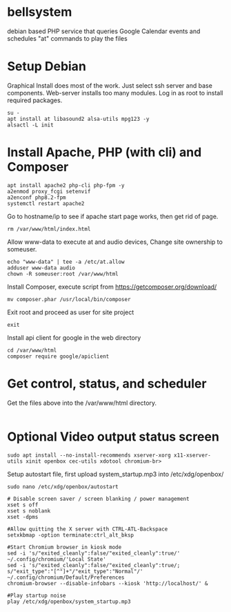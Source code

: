 # bellsystem
debian based PHP service that queries Google Calendar events and schedules "at" commands to play the files



# Setup Debian
Graphical Install does most of the work.  Just select ssh server and base components.  Web-server installs too many modules.
Log in as root to install required packages.
```
su -
apt install at libasound2 alsa-utils mpg123 -y 
alsactl -L init
```

# Install Apache, PHP (with cli) and Composer
```
apt install apache2 php-cli php-fpm -y
a2enmod proxy_fcgi setenvif
a2enconf php8.2-fpm
systemctl restart apache2
```

Go to hostname/ip to see if apache start page works, then get rid of page.
```
rm /var/www/html/index.html
```

Allow www-data to execute at and audio devices, Change site ownership to someuser.
```
echo "www-data" | tee -a /etc/at.allow
adduser www-data audio
chown -R someuser:root /var/www/html
```


Install Composer, execute script from https://getcomposer.org/download/
```
mv composer.phar /usr/local/bin/composer
```

Exit root and proceed as user for site project
```
exit
```

Install api client for google in the web directory
```
cd /var/www/html
composer require google/apiclient
```


# Get control, status, and scheduler
Get the files above into the /var/www/html directory.
```

```


# Optional Video output status screen
```
sudo apt install --no-install-recommends xserver-xorg x11-xserver-utils xinit openbox cec-utils xdotool chromium-br>
```
Setup autostart file, first upload system_startup.mp3 into /etc/xdg/openbox/
```
sudo nano /etc/xdg/openbox/autostart
```
```
# Disable screen saver / screen blanking / power management
xset s off
xset s noblank
xset -dpms

#Allow quitting the X server with CTRL-ATL-Backspace
setxkbmap -option terminate:ctrl_alt_bksp

#Start Chromium browser in kiosk mode
sed -i 's/"exited_cleanly":false/"exited_cleanly":true/' ~/.config/chromium/'Local State'
sed -i 's/"exited_cleanly":false/"exited_cleanly":true/; s/"exit_type":"[^"]+"/"exit_type":"Normal"/' ~/.config/chromium/Default/Preferences
chromium-browser --disable-infobars --kiosk 'http://localhost/' &

#Play startup noise
play /etc/xdg/openbox/system_startup.mp3
```
